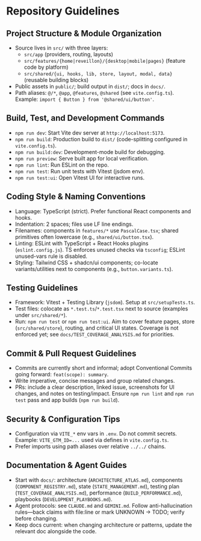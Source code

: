 # Repository Guidelines

## Project Structure & Module Organization
- Source lives in `src/` with three layers:
  - `src/app` (providers, routing, layouts)
  - `src/features/{home|reveillon}/{desktop|mobile|pages}` (feature code by platform)
  - `src/shared/{ui, hooks, lib, store, layout, modal, data}` (reusable building blocks)
- Public assets in `public/`; build output in `dist/`; docs in `docs/`.
- Path aliases: `@/*`, `@app`, `@features`, `@shared` (see `vite.config.ts`). Example: `import { Button } from '@shared/ui/button'`.

## Build, Test, and Development Commands
- `npm run dev`: Start Vite dev server at `http://localhost:5173`.
- `npm run build`: Production build to `dist/` (code-splitting configured in `vite.config.ts`).
- `npm run build:dev`: Development-mode build for debugging.
- `npm run preview`: Serve built app for local verification.
- `npm run lint`: Run ESLint on the repo.
- `npm run test`: Run unit tests with Vitest (jsdom env).
- `npm run test:ui`: Open Vitest UI for interactive runs.

## Coding Style & Naming Conventions
- Language: TypeScript (strict). Prefer functional React components and hooks.
- Indentation: 2 spaces; files use LF line endings.
- Filenames: components in `features/*` use `PascalCase.tsx`; shared primitives often lowercase (e.g., `shared/ui/button.tsx`).
- Linting: ESLint with TypeScript + React Hooks plugins (`eslint.config.js`). TS enforces unused checks via `tsconfig`; ESLint unused-vars rule is disabled.
- Styling: Tailwind CSS + shadcn/ui components; co-locate variants/utilities next to components (e.g., `button.variants.ts`).

## Testing Guidelines
- Framework: Vitest + Testing Library (`jsdom`). Setup at `src/setupTests.ts`.
- Test files: colocate as `*.test.ts`/`*.test.tsx` next to source (examples under `src/shared/*`).
- Run: `npm run test` or `npm run test:ui`. Aim to cover feature pages, store (`src/shared/store`), routing, and critical UI states. Coverage is not enforced yet; see `docs/TEST_COVERAGE_ANALYSIS.md` for priorities.

## Commit & Pull Request Guidelines
- Commits are currently short and informal; adopt Conventional Commits going forward: `feat(scope): summary`.
- Write imperative, concise messages and group related changes.
- PRs: include a clear description, linked issue, screenshots for UI changes, and notes on testing/impact. Ensure `npm run lint` and `npm run test` pass and app builds (`npm run build`).

## Security & Configuration Tips
- Configuration via `VITE_*` env vars in `.env`. Do not commit secrets. Example: `VITE_GTM_ID=...` used via defines in `vite.config.ts`.
- Prefer imports using path aliases over relative `../../` chains.

## Documentation & Agent Guides
- Start with `docs/`: architecture (`ARCHITECTURE_ATLAS.md`), components (`COMPONENT_REGISTRY.md`), state (`STATE_MANAGEMENT.md`), testing plan (`TEST_COVERAGE_ANALYSIS.md`), performance (`BUILD_PERFORMANCE.md`), playbooks (`DEVELOPMENT_PLAYBOOKS.md`).
- Agent protocols: see `CLAUDE.md` and `GEMINI.md`. Follow anti-hallucination rules—back claims with file:line or mark UNKNOWN → TODO; verify before changing.
- Keep docs current: when changing architecture or patterns, update the relevant doc alongside the code.
